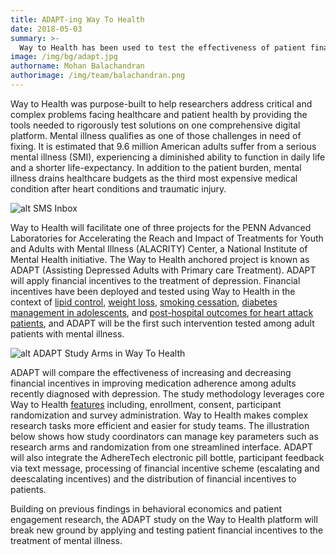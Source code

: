 ```yaml
---
title: ADAPT-ing Way To Health
date: 2018-05-03
summary: >-
  Way to Health has been used to test the effectiveness of patient financial incentives in improving outcomes in a variety of health contexts. Now, many of the functions deployed in those studies, including text messaging, will be used by researchers for PENN’s National Institute of Advanced Laboratories for Accelerating the Reach and Impact of Treatments for Youth and Adults with Mental Illness (ALACRITY) Center. Read on to understand how texting and other functions of Way to Health will be deployed in research among patients newly diagnosed with depression.        
image: /img/bg/adapt.jpg
authorname: Mohan Balachandran
authorimage: /img/team/balachandran.png
---
```


Way to Health was purpose-built to help researchers address critical and complex problems facing healthcare and patient health by providing the tools needed to rigorously test solutions on one comprehensive digital platform. Mental illness qualifies as one of those challenges in need of fixing. It is estimated that 9.6 million American adults suffer from a serious mental illness (SMI), experiencing a diminished ability to function in daily life and a shorter life-expectancy. In addition to the patient burden, mental illness drains healthcare budgets as the third most expensive medical condition after heart conditions and traumatic injury.

![alt SMS Inbox](/img/various/2way.sm.png "SMS Inbox")

Way to Health will facilitate one of three projects for the PENN Advanced Laboratories for Accelerating the Reach and Impact of Treatments for Youth and Adults with Mental Illness (ALACRITY) Center, a National Institute of Mental Health initiative. The Way to Health anchored project is known as ADAPT (Assisting Depressed Adults with Primary care Treatment). 
ADAPT will apply financial incentives to the treatment of depression. Financial incentives have been deployed and tested using Way to Health in the context of [lipid control](https://jamanetwork.com/journals/jama/fullarticle/2468891), [weight loss](https://www.healthaffairs.org/doi/abs/10.1377/hlthaff.2015.0945), [smoking cessation](https://www.atsjournals.org/doi/full/10.1164/rccm.201601-0108OC), [diabetes management in adolescents](https://jamanetwork.com/journals/jamapediatrics/article-abstract/2657311), and [post-hospital outcomes for heart attack patients](https://jamanetwork.com/journals/jamainternalmedicine/article-abstract/2633258?redirect=true), and ADAPT will be the first such intervention tested among adult patients with mental illness.

![alt ADAPT Study Arms in Way To Health](/img/various/w2h.adapt.png "ADAPT Study Arms in Way To Health")

ADAPT will compare the effectiveness of increasing and decreasing financial incentives in improving medication adherence among adults recently diagnosed with depression. The study methodology leverages core Way to Health [features](https://www.waytohealth.org/platform) including, enrollment, consent, participant randomization and survey administration. Way to Health makes complex research tasks more efficient and easier for study teams. The illustration below shows how study coordinators can manage key parameters such as research arms and randomization from one streamlined interface.
ADAPT will also integrate the AdhereTech electronic pill bottle, participant feedback via text message, processing of financial incentive scheme (escalating and deescalating incentives) and the distribution of financial incentives to patients. 

Building on previous findings in behavioral economics and patient engagement research, the ADAPT study on the Way to Health platform will break new ground by applying and testing patient financial incentives to the treatment of mental illness. 


